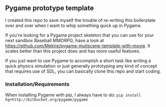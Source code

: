 ## Pygame prototype template

I created this repo to save myself the trouble of re-writing this boilerplate over and over when I want to whip something quick up in Pygame.

If you're looking for a Pygame project skeleton that you can use for your next sandbox Baseball MMORPG, have a look at https://github.com/Mekire/pygame-mutiscene-template-with-movie. It scales better than this project does and has more useful features.

If you just want to use Pygame to accomplish a short task like writing a quick physics simulation or just generally prototyping any kind of concept that requires use of SDL, you can basically clone this repo and start coding.  


### Installation/Requirements
When installing Pygame with pip, I always have to do:
`pip install hg+http://bitbucket.org/pygame/pygame`
